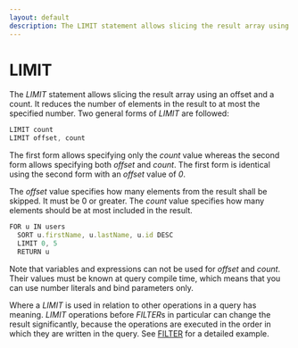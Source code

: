 ```yaml
---
layout: default
description: The LIMIT statement allows slicing the result array using anoffset and a count
---
```

LIMIT
=====

The *LIMIT* statement allows slicing the result array using an
offset and a count. It reduces the number of elements in the result to at most
the specified number. Two general forms of *LIMIT* are followed:

```js
LIMIT count
LIMIT offset, count
```

The first form allows specifying only the *count* value whereas the second form
allows specifying both *offset* and *count*. The first form is identical using
the second form with an *offset* value of *0*.

The *offset* value specifies how many elements from the result shall be
skipped. It must be 0 or greater. The *count* value specifies how many
elements should be at most included in the result.

```js
FOR u IN users
  SORT u.firstName, u.lastName, u.id DESC
  LIMIT 0, 5
  RETURN u
```

Note that variables and expressions can not be used for *offset* and *count*.
Their values must be known at query compile time, which means that you can
use number literals and bind parameters only.

Where a *LIMIT* is used in relation to other operations in a query has meaning.
*LIMIT* operations before *FILTER*s in particular can change the result
significantly, because the operations are executed in the order in which they
are written in the query. See [FILTER](operations-filter.html#order-of-operations) for a
detailed example.
 